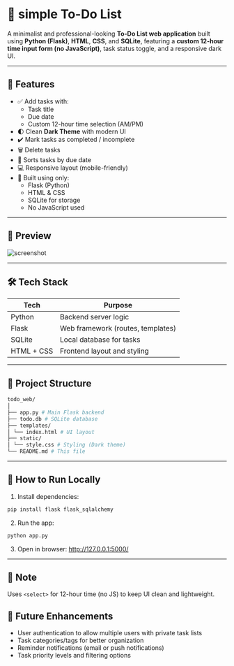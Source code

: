 # 📝 simple To-Do List

A minimalist and professional-looking **To-Do List web application** built using **Python (Flask)**, **HTML**, **CSS**, and **SQLite**, featuring a **custom 12-hour time input form (no JavaScript)**, task status toggle, and a responsive dark UI.

---

## 🚀 Features

- ✅ Add tasks with:
  - Task title
  - Due date
  - Custom 12-hour time selection (AM/PM)
- 🌓 Clean **Dark Theme** with modern UI
- ✔️ Mark tasks as completed / incomplete
- 🗑️ Delete tasks
- 📅 Sorts tasks by due date
- 💻 Responsive layout (mobile-friendly)
- 🧠 Built using only:
  - Flask (Python)
  - HTML & CSS
  - SQLite for storage
  - No JavaScript used

---

## 📸 Preview

![screenshot](https://github.com/user-attachments/assets/5d89cb8c-67c3-4539-b152-198162fc6a0f)
 <!-- Add screenshot.png in repo if available -->

---

## 🛠️ Tech Stack

| Tech         | Purpose                          |
|--------------|----------------------------------|
| Python       | Backend server logic             |
| Flask        | Web framework (routes, templates)|
| SQLite       | Local database for tasks         |
| HTML + CSS   | Frontend layout and styling      |

---

## 📂 Project Structure
```bash
todo_web/
│
├── app.py # Main Flask backend
├── todo.db # SQLite database
├── templates/
│ └── index.html # UI layout
├── static/
│ └── style.css # Styling (Dark theme)
└── README.md # This file
```
---
## 🧪 How to Run Locally
1. Install dependencies:
```bash
pip install flask flask_sqlalchemy
```

2. Run the app:
```bash
python app.py
```
3. Open in browser:
http://127.0.0.1:5000/

---

## 📌 Note 
Uses `<select>` for 12-hour time (no JS) to keep UI clean and lightweight.

## 🚧 Future Enhancements

- User authentication to allow multiple users with private task lists  
- Task categories/tags for better organization  
- Reminder notifications (email or push notifications)  
- Task priority levels and filtering options  



